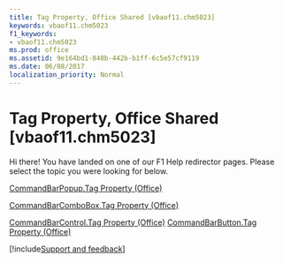 ```yaml
---
title: Tag Property, Office Shared [vbaof11.chm5023]
keywords: vbaof11.chm5023
f1_keywords:
- vbaof11.chm5023
ms.prod: office
ms.assetid: 9e164bd1-848b-442b-b1ff-6c5e57cf9119
ms.date: 06/08/2017
localization_priority: Normal
---
```



# Tag Property, Office Shared [vbaof11.chm5023]

Hi there! You have landed on one of our F1 Help redirector pages. Please select the topic you were looking for below.

[CommandBarPopup.Tag Property (Office)](https://msdn.microsoft.com/library/161b54b5-e7e6-123b-1d68-244d2b64230e%28Office.15%29.aspx)

[CommandBarComboBox.Tag Property (Office)](https://msdn.microsoft.com/library/0bc1957b-aa17-aaa6-e416-26db0a34f342%28Office.15%29.aspx)

[CommandBarControl.Tag Property (Office)](https://msdn.microsoft.com/library/d528c260-09dc-9cb2-d8ce-8476f91ebc7b%28Office.15%29.aspx)
[CommandBarButton.Tag Property (Office)](https://msdn.microsoft.com/library/c73a12a8-8b20-1e32-ad98-ae0bb3b1daed%28Office.15%29.aspx)

[!include[Support and feedback](~/includes/feedback-boilerplate.md)]